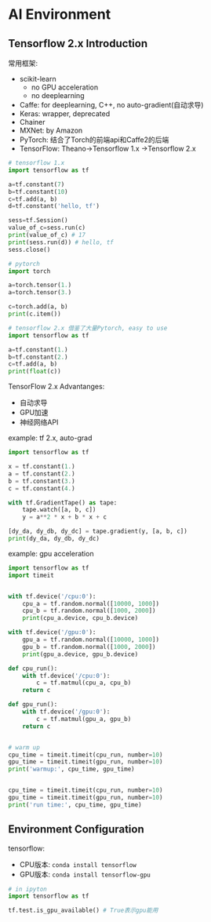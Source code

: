 # AI Environment

## Tensorflow 2.x Introduction

常用框架:
- scikit-learn
  - no GPU acceleration
  - no deeplearning
- Caffe: for deeplearning, C++, no auto-gradient(自动求导)
- Keras: wrapper, deprecated
- Chainer
- MXNet: by Amazon
- PyTorch: 结合了Torch的前端api和Caffe2的后端
- TensorFlow: Theano→Tensorflow 1.x →Tensorflow 2.x

```py
# tensorflow 1.x
import tensorflow as tf

a=tf.constant(7)
b=tf.constant(10)
c=tf.add(a, b)
d=tf.constant('hello, tf')

sess=tf.Session()
value_of_c=sess.run(c)
print(value_of_c) # 17
print(sess.run(d)) # hello, tf
sess.close()
```

```py
# pytorch
import torch

a=torch.tensor(1.)
a=torch.tensor(3.)

c=torch.add(a, b)
print(c.item())
```

```py
# tensorflow 2.x 借鉴了大量Pytorch, easy to use
import tensorflow as tf

a=tf.constant(1.)
b=tf.constant(2.)
c=tf.add(a, b)
print(float(c))
```

TensorFlow 2.x Advantanges:
- 自动求导
- GPU加速
- 神经网络API

example: tf 2.x, auto-grad

```py
import tensorflow as tf 

x = tf.constant(1.)
a = tf.constant(2.)
b = tf.constant(3.)
c = tf.constant(4.)

with tf.GradientTape() as tape:
	tape.watch([a, b, c])
	y = a**2 * x + b * x + c

[dy_da, dy_db, dy_dc] = tape.gradient(y, [a, b, c])
print(dy_da, dy_db, dy_dc)
```

example: gpu acceleration

```py
import tensorflow as tf
import timeit


with tf.device('/cpu:0'):
	cpu_a = tf.random.normal([10000, 1000])
	cpu_b = tf.random.normal([1000, 2000])
	print(cpu_a.device, cpu_b.device)

with tf.device('/gpu:0'):
	gpu_a = tf.random.normal([10000, 1000])
	gpu_b = tf.random.normal([1000, 2000])
	print(gpu_a.device, gpu_b.device)

def cpu_run():
	with tf.device('/cpu:0'):
		c = tf.matmul(cpu_a, cpu_b)
	return c 

def gpu_run():
	with tf.device('/gpu:0'):
		c = tf.matmul(gpu_a, gpu_b)
	return c 


# warm up
cpu_time = timeit.timeit(cpu_run, number=10)
gpu_time = timeit.timeit(gpu_run, number=10)
print('warmup:', cpu_time, gpu_time)


cpu_time = timeit.timeit(cpu_run, number=10)
gpu_time = timeit.timeit(gpu_run, number=10)
print('run time:', cpu_time, gpu_time)
```

## Environment Configuration

tensorflow:
- CPU版本: `conda install tensorflow`
- GPU版本: `conda install tensorflow-gpu`

```py
# in ipyton
import tensorflow as tf

tf.test.is_gpu_available() # True表示gpu能用
```